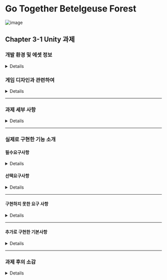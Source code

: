 # Go Together Betelgeuse Forest
![image](https://github.com/Lawrence1031/Unity_Base_Assignment/assets/144416099/421b588f-6c7b-4ed6-8607-6c5ecb1ad84f)

## Chapter 3-1 Unity 과제

### 개발 환경 및 에셋 정보
<details>

#### 개발 환경
##### Unity 2022.3.2f1

#### 사용한 에셋
##### 탑다운 2D RPG 에셋 팩
https://assetstore.unity.com/packages/2d/characters/top-down-2d-rpg-assets-pack-188718

##### 2D Dungeon Pixel Art Tileset
https://assetstore.unity.com/packages/2d/environments/2d-dungeon-pixel-art-tileset-171343

##### PixelWitchery
https://assetstore.unity.com/packages/2d/pixelwitchery-239673

#### 사용한 폰트
##### 구글 Noto Sans Korean 폰트
##### https://fonts.google.com/noto/specimen/Noto+Sans+KR

#### 개발 기간
##### 4일 (20231124 ~ 20231129)
토, 일은 개인적인 사정으로 작업하지 못했음
</details>

### 게임 디자인과 관련하여

<details>

##### 이번 과제에서 구현하고자 하는 목표는 캐주얼한 2D 게임으로 힐링이 되는 게임을 만들어보자 가 메인이었다.
##### 따라서 아기자기한 디자인을 가진 캐릭터를 주인공으로 하려고 하다 좋은 에셋을 만나 그 에셋을 이용하여 작업하였다.
##### 게임을 만들면서 생각하였던 디자인은 '동물의 숲'으로 
##### 자유로운 환경에서 가벼운 디자인의 그래픽을 보며 힐링하는 것이 이번 게임이 추구하는 목표이다.


##### 게임의 기본 스토리는 평범하게 마을에 살고 있는 주인공이 옆집의 친구(angel)의 요청(퀘스트)으로
##### 숲에 가서 나무와 버섯을 구한다거나, 꽃을 가져온다거나 동물을 잡아오는 등의 간단한 작업을 하는 것으로,
##### 숲의 이름이 베텔기우스(Betelgeuse)로 몽환적인 느낌을 받을 수 있는 환경에서 생활한다는 스토리이다.
##### 게임은 주인공과 angel의 생활을 따라서 진행되며, 
##### 퀘스트를 진행할수록 호감도가 올라가 일정 수치가 넘어가면 특별한 이벤트를 볼 수 있고,
##### 엔딩은 주인공과 angel이 결혼해서 행복하게 사는 게임이다.


##### 이 게임은 특별한 전투는 없으며 캐릭터를 이동하면서 나오는 상호작용으로 채집하는 간단한 조작법을 갖고 있다.
##### 숲의 특정한 곳(지금 구현한 것으로는 하트나무숲)을 가면 그 곳의 사진이 저장되고 이후에 사진을 관람할 수 있다.
##### angel과의 이벤트나 demon과의 이벤트도 이후에 관람할 수 있는 사진으로 저장된다.

</details>


----

### 과제 세부 사항
<details>

#### 과제 개요
1. Unity 를 이용해 게더를 모방해 만드는 과제입니다.
2. 타일맵을 이용해 배경을 꾸밉니다.
3. 기본 UI 들을 활용해 적용하는 연습이 포함됩니다.

#### 요구사항
##### 필수요구사항
1. 캐릭터 만들기
	-  외부 그림파일을 추가하여 2D 캐릭터를 추가합니다.


2. 캐릭터 이동
	- 키보드 A/W/S/D 를 이용하여 캐릭터가 움직입니다.
	- 캐릭터는 마우스 방향을 바라봅니다. (좌/우)


3. 방 만들기
	- 타일맵을 이용하여 맵을 만듭니다.
	- 콜라이더를 이용해 벽을 넘어가지 못합니다.


4. 카메라 따라가기
	- 카메라는 움직임에 따라 캐릭터를 따라갑니다.

	
##### 선택요구사항
1. 캐릭터 애니메이션 추가 (난이도 - ★★☆☆☆)
2. 이름 입력 시스템 (난이도 - ★★★☆☆)
3. 캐릭터 선택 시스템 (난이도 - ★★★★☆)
4. 참석 인원 UI (난이도 - ★★★☆☆)
5. 인게임 캐릭터 선택 (난이도 - ★★★★☆)
6. 인게임 이름 바꾸기 (난이도 - ★★★☆☆)
7. 시간 표시 (난이도 - ★★☆☆☆)
8. NPC 대화 (난이도 - ★★★★★)

</details>

----

### 실제로 구현한 기능 소개

#### 필수요구사항

<details>

##### 캐릭터 만들기

캐릭터는 PixelWitchery 의 에셋을 이용하여 만들었다.

##### 캐릭터 이동

캐릭터의 이동은 강의에서 배웠던 Player Input 을 통해서 만들었다.

##### 맵 만들기

맵은 탑다운 2D RPG 에셋 팩의 에셋을 이용하여 만들었다.
맵의 외곽이나 NPC, 건물이나 나무 등과는 충돌판정으로 통과하지 못하도록 구현하였다.

##### 카메라 따라가기

카메라를 따라가는 방법은 Player에게 Main Camera를 주는 방식으로 구현했다.
그 외의 방법으로 시네머신을 이용하는 방법이 있다고 배웠으나, 시간 상의 문제로 적용하지 못했다.
 
</details>


#### 선택요구사항

<details>

#### 구현한 요구사항

##### 1. 캐릭터 애니메이션 추가 (난이도 - ★★☆☆☆)

캐릭터의 애니메이션은 유니티의 Animation 기능을 이용하여 만들었다.

##### 2. 이름 입력 시스템 (난이도 - ★★★☆☆)

Player의 이름을 지정하는 Text를 초기에 만들어 놓고 Player의 이름을 표시할 수 있도록 하였다.
게임 시작 시에 이름을 입력받도록 UI의 Input Field를 이용하였으며,
여기서 받은 데이터를 PlayerPrefs를 이용하여 이름을 저장한 뒤,
이를 가지고 Player의 이름을 Input Data로 변경하는 방식으로
Player의 이름을 원하는대로 설정할 수 있게하였다.
요구 사항에 있는 글자 수 제한도 설정하였다.
자세한 코드는 아래와 같다.

<details>

```
public TMP_InputField inputField;
public TextMeshProUGUI PlayerName;

// Start is called before the first frame update
void Start()
{
    GameObject playerObject = GameObject.Find("Player");

    if (playerObject != null)
    {
        Transform canvasTransform = playerObject.transform.Find("TextMeshProParent/Canvas");

        if (canvasTransform != null)
        {
            canvasTransform.gameObject.SetActive(true);
        }
    }

    inputField.onValueChanged.AddListener(PlayerNameInput);
}

void PlayerNameInput(string PName)
{
    PlayerName.text = PName;
}
```

</details>

##### 6. 인게임 이름 바꾸기 (난이도 - ★★★☆☆)

위의 아이디어를 이용하여 인게임 내에서도 이름을 바꿀 수 있게 하였다.
이름을 바꾸는 과정을 사진으로 보이면 아래와 같다.

<details>
	
![image](https://github.com/Lawrence1031/Unity_Base_Assignment/assets/144416099/464d7051-8c93-491e-aef0-25820c4e6a3f)
![image](https://github.com/Lawrence1031/Unity_Base_Assignment/assets/144416099/1bcc572b-f7e4-4db4-b822-21054e246902)
![image](https://github.com/Lawrence1031/Unity_Base_Assignment/assets/144416099/904aef21-2bdf-4e72-886a-99db9f74f526)
![image](https://github.com/Lawrence1031/Unity_Base_Assignment/assets/144416099/f6fcef88-db1f-4b72-9691-d1f5512f4c55)

</details>

우측에 있는 '메뉴' 버튼을 누른 뒤에 그 곳에서 나타나는 '이름 변경' 버튼을 누르면
팝업 창으로 이름을 입력할 수 있는 창이 뜨고, 여기에 이름을 입력하면 Player의 이름을 변경할 수 있다.
이 부분에서도 똑같이 글자수 제한이 있어 그 제한범위 밖의 경우 '선택' 버튼이 눌리지 않게 하였다.

여기서 아직 구현하지 못한 것은
이름을 바꾸는 도중에 이동키(W, A, S, D)를 누르면 캐릭터가 이동하는 것으로
'이름 변경' 버튼을 누르는 경우에는 Player의 Movement 스크립트를 비활성화 시키고
'선택' 버튼을 누르면 다시 Player의 Movement 스크립트를 활성화 시키는 방법으로 구현하려고 하였으나
잘 되지 않았으며, 시간이 부족하여 우선은 이 부분은 미구현으로 진행하였다.


##### 7. 시간 표시 (난이도 - ★★☆☆☆)

##### 추가로 구현한 기본 UI의 좌측 상단에 항상 시간이 표시되도록 작업하였다.

</details>

----

#### 구현하지 못한 요구 사항

<details>

##### 3. 캐릭터 선택 시스템 (난이도 - ★★★★☆)

시작 부분에서 이름을 입력한 뒤에 캐릭터를 선택할 수 있도록 
캐릭터 선택 시스템을 도입하려고 하였으나, 캐릭터를 추가할 시간이 부족하여 작업하지 못했다.

##### 4. 참석 인원 UI (난이도 - ★★★☆☆)

참석 인원 UI의 경우, 기본 UI의 메뉴 버튼의 하위로 참가자를 볼 수 있는 버튼을 만들었으며,
이 버튼을 누르면 우측의 기본 UI의 메뉴 부분을 가리고 그 부분에 참가자들을 볼 수 있는 UI를 만들 예정이었다.

##### 5. 인게임 캐릭터 선택 (난이도 - ★★★★☆)

인게임 캐릭터의 선택의 경우, 캐릭터를 추가하였다면 같이 구현할 것으로 미뤘던 부분으로,
참석 인원 UI와 마찬가지로 우측에 존재하는 버튼으로 해당 기능에 접근할 수 있으며,
'캐릭터 선택' 버튼을 누르면 '이름 변경'과 같은 방식으로 
중앙에 팝업창이 뜨며 그 팝업창에서 캐릭터를 선택할 수 있도록 할 예정이었다.

캐릭터의 변경의 경우, C# 스크립트를 통해 현재 캐릭터의 이미지와 애니메이션을 찾은 뒤에
Player가 선택한 정보의 캐릭터의 이미지와 애니메이션을 그 곳에 집어넣는 방식으로 진행할 예정이었다.

##### 8. NPC 대화 (난이도 - ★★★★★)

NPC와 대화의 경우. 이전에 공부했었던 레이캐스트를 사용하지 않고
2D라는 개념을 살려서 NPC의 위치 주변으로 조금 더 큰 범위의 Box Collider를 만든 뒤에
Player가 이 범위에 들어오는 경우 (OnTriggerEnter2D)를 통해서 확인하여
Player인 경우 NPC의 주변에 상호작용 키가 나타나며 활성화되게 한 뒤,
그 상태에서 상화작용 키를 누른다면 UnderUI가 나타나며 대화를 하는 방식으로 구현하려고 했었다.

이 아이디어를 이용하여 02_MainScene에서 03_Stage1Scene으로 이동하는 Scene 이동을 구현하였다.
 
</details>

----

#### 추가로 구현한 기본사항

<details>

##### 1. 기본 UI만들기

게임의 플레이를 원활하게 하기 위해 기본 UI를 만들었으며, 이 UI를 이용하여

###### 좌측 상단에는 시간 표시를
###### 하단에는 대화에 필요한 공간을
###### 우측에는 메뉴를 만들어서 하려고 하는 동작을 할 수 있게

작업하였다. 
현재는 하단의 UnderUI가 항상 표시되지만, NPC와의 대화를 하는 경우에 표시되도록 할 예정이었다.
우측에는 선택요구사항에 있는 구현 내용들을 선택할 수 있는 메뉴 버튼을 만들었으나,
현재는 플레이어 이름 변경만이 가능하다.

##### 2. Collider를 이용한 Scene의 이동

게임의 디자인을 숲을 둘러보는 식으로 디자인했기 때문에 Scene을 나눈 뒤에 Scene의 이동을 구현하려고 했는데,

NPC와의 대화를 진행하는 방식에서 아이디어를 얻어서 특정 위치에 Player가 이동하면 다음 Scene으로 이동하는 방식으로 구현하였다.

![baseAssignmnet](https://github.com/Lawrence1031/Unity_Base_Assignment/assets/144416099/cced67ac-24a3-464b-91cf-6092420b6747)

위의 이미지처럼 특정 위치로 가면 OnTriggerEnter2D를 통해서 Player가 접근했는지 확인하고, Player인 경우에는 다음 Scene으로 이동하는 방법이다.

이를 코드로 나타내면 아래와 같다

<details>

```
public class GoStage1Trigger : MonoBehaviour
{
    public GameObject GoNextScene;

    private void OnTriggerEnter2D(Collider2D other)
    {

        if (other.CompareTag("Player"))
        {
            StartCoroutine(GoStage1());
        }
    }

    IEnumerator GoStage1()
    {
        GoNextScene.SetActive(true);

        // 일정 시간 동안 대기
        yield return new WaitForSeconds(1f);

        // 다음 스테이지로 이동
        SceneManager.LoadScene("03_Stage1Scene");
    }
}
```

</details>

다음 Scene으로 이동하는 것을 알리기 위해 팝업창으로 Player에게 알림을 주었으며,
잠시간의 유예 시간을 준 뒤에 이동하는 방식으로 구현하였다.


이렇게 구현하면서 추가로 생각들었던 부분은
1. Player의 선택에 따라 이동할 수 있게 선택지를 주는 것인데
-> 팝업창이 베텔게우스의 숲(다음 스테이지)으로 이동하시겠습니까? -> Yes / No 선택지
의 방식으로 다음 스테이지로 이동할 수 있게 Player에게 선택권을 주는 것이고,

2. 지금은 구현하지 못했던 돌아오는 경우(03_Stage1Scene에서 02_MainScene으로)에는
지금의 Player는 항상 자신의 집에서 시작하므로, Player의 위치 정보를 변경하여
01_StartScene에서 02_MainScene으로 오는 경우에는 집에서 시작하게
03_Stage1Scene에서 02_MainScene으로 오는 경우에는 통로에서 시작하게
구현하는 방법은 어떻게 해야될지 고민해야겠다는 생각이들었다.
 
</details>

----

### 과제 후의 소감

<details>
	
이번 과제는 개인적으로 가장 좋아하는 게임의 분야인 JRPG 라이크 게임을 만드는 느낌으로 유니티를 이용하여 2D 게임을 만들었다.

과제를 할 수 있는 시간은 금요일부터 수요일오전까지였으나, 주말에 이미 약속이 잡혀 있어서 시간적으로 부족했다.


개발을 하면서 초기에는 강의를 보면서 게임을 어떤 식으로 개발할지 디자인과 작업 방향을 잡는데 시간을 사용하였다.

에셋 스토어에서 여러 에셋을 보면서 디자인을 고민하던 도중 PixelWitchery 라는 에셋을 찾게되었고,

해당 에셋의 디자인들은 사람이 아닌 몬스터들이였으나 아기자기한 디자인이 맘에 들었다.


이를 가지고 사람이 아닌 몬스터가 주인공인 게임을 만들려고 기획하였으며,

몬스터가 숲에서 조용히 살아가며 생활하는 디자인으로 게임의 기초 틀을 잡았다.

이후에 혼자서 사는 것은 외로우므로 NPC들을 추가하였으며, 그 NPC들과의 상호작용으로 게임의 목적성을 만들었다.

NPC들과의 대화를 통해 게임을 진행하는 목표를 얻고, 그 목표를 달성하면서 숲을 탐험하는 시나리오로 게임의 스토리를 만들었다.

힐링을 목표로 게임을 만들었기에 이 게임에서 중요하게 생각하는 부분은

숲을 탐험하는 과정에서 경험할 수 있는 시각적 이미지,

NPC들과의 상호작용으로 얻을 수 있는 생활의 만족도,

NPC들의 호감도 상승으로 인해 얻을 수 있는 만족감 있는 이벤트,

특정 NPC의 호감도를 최대로 쌓는 경우 볼 수 있는 엔딩이다.

다시 말해서 게임의 시작 부분에서는 숲을 탐험하며 시각적으로 플레이어에게 만족감을 주고,

이후 플레이가 길어지면 NPC들과 상호작용을 통해 호감도를 쌓아가며 이 게임 속의 생활에서 만족도를 느끼고

마지막으로 너무 길지 않은 플레이 타임으로 엔딩을 볼 수 있게하여 게임의 여운을 남기는 것이다.


원래 기본의 계획은 엔딩 이후에는 게임을 이어가지 못하고 새로하게 만드는 것이 기본의 계획이었지만,

개인적으로는 엔딩을 보더라도 지속적으로 게임을 즐길 수 있게 하고 싶다.

추가로 엔딩 크레딧에 추억이 담긴 숲의 이미지나 이벤트의 이미지로 여운을 극대화한 후에 

이를 회상에서 다시 볼 수 있도록 작업하여 게임의 완성도를 높이고 싶다.
 
</details>




















	
